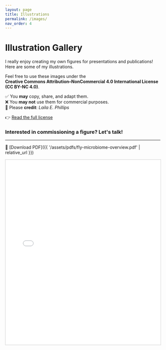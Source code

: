 ```yaml
---
layout: page
title: Illustrations
permalink: /images/
nav_order: 4
---
```


# Illustration Gallery

I really enjoy creating my own figures for presentations and publications! Here are some of my illustrations.

Feel free to use these images under the  
**Creative Commons Attribution–NonCommercial 4.0 International License (CC BY-NC 4.0)**.

✅ You **may** copy, share, and adapt them.  
❌ You **may not** use them for commercial purposes.  
📌 Please **credit**: _Laila E. Phillips_

👉 [Read the full license](https://creativecommons.org/licenses/by-nc/4.0/)

### Interested in commissioning a figure? Let's talk!
---

📄 [Download PDF]({{ '/assets/pdfs/fly-microbiome-overview.pdf' | relative_url }})  
<iframe src="{{ 'assets/illustrations/flybacteria4.pdf' | relative_url }}" width="100%" height="600px" style="border: 1px solid #ccc;"></iframe>

